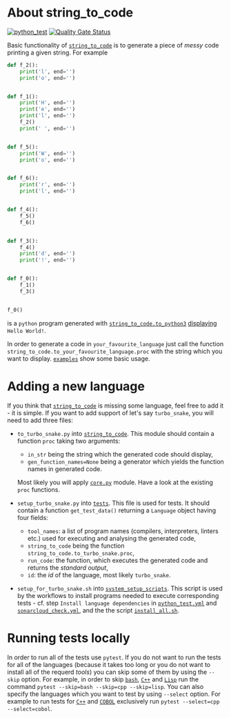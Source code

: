 # About string_to_code

[![python_test](https://github.com/vil02/string_to_code_proj/actions/workflows/python_test.yml/badge.svg)](https://github.com/vil02/string_to_code_proj/actions/workflows/python_test.yml)
[![Quality Gate Status](https://sonarcloud.io/api/project_badges/measure?project=vil02_string_to_code_proj&metric=alert_status)](https://sonarcloud.io/summary/new_code?id=vil02_string_to_code_proj)

Basic functionality of [`string_to_code`](./string_to_code) is to generate a piece of _messy_ code printing a given string.
For example
```python
def f_2():
    print('l', end='')
    print('o', end='')


def f_1():
    print('H', end='')
    print('e', end='')
    print('l', end='')
    f_2()
    print(' ', end='')


def f_5():
    print('W', end='')
    print('o', end='')


def f_6():
    print('r', end='')
    print('l', end='')


def f_4():
    f_5()
    f_6()


def f_3():
    f_4()
    print('d', end='')
    print('!', end='')


def f_0():
    f_1()
    f_3()


f_0()
```
is a `python` program generated with [`string_to_code.to_python3`](./string_to_code/to_python3.py) [displaying](https://www.online-python.com/gsGkE4myQa) `Hello World!`.


In order to generate a code in `your_favourite_language` just call the function `string_to_code.to_your_favourite_language.proc` with the string which you want to display. [`examples`](./examples) show some basic usage.

# Adding a new language

If you think that [`string_to_code`](./string_to_code) is missing some language, feel free to add it - it is simple.
If you want to add support of let's say `turbo_snake`, you will need to add three files:
- `to_turbo_snake.py` into [`string_to_code`](./string_to_code). This module should contain a function `proc` taking two arguments:
  - `in_str` being the string which the generated code should display,
  - `gen_function_names=None` being a generator which yields the function names in generated code.

  Most likely you will apply [`core.py`](./string_to_code/core.py) module. Have a look at the existing `proc` functions.
- `setup_turbo_snake.py` into [`tests`](./tests). This file is used for tests. It should contain a function `get_test_data()` returning a `Language` object having four fields:
  - `tool_names`: a list of program names (compilers, interpreters, linters etc.) used for executing and analysing the generated code,
  - `string_to_code` being the function `string_to_code.to_turbo_snake.proc`,
  - `run_code`: the function, which executes the generated code and returns the _standard output_,
  - `id`: the _id_ of the language, most likely `turbo_snake`.
- `setup_for_turbo_snake.sh` into [`system_setup_scripts`](./system_setup_scripts). This script is used by the workflows to install programs needed to execute corresponding tests - cf. step `Install language dependencies` in [`python_test.yml`](./.github/workflows/python_test.yml) and [`sonarcloud_check.yml`](./.github/workflows/sonarcloud_check.yml), and the the script [`install_all.sh`](./system_setup_scripts/install_all.sh).

# Running tests locally

In order to run all of the tests use `pytest`.
If you do not want to run the tests for all of the languages (because it takes too long or you do not want to install all of the requerd _tools_) you can skip some of them by using the `--skip` option.
For example, in order to skip [`bash`](./string_to_code/to_bash.py), [`C++`](./string_to_code/to_cpp.py) and [`Lisp`](./string_to_code/to_lisp.py) run the command
```pytest --skip=bash --skip=cpp --skip=lisp```.
You can also specify the languages which you want to test by using `--select` option.
For example to run tests for [`C++`](./string_to_code/to_cpp.py) and [`COBOL`](./string_to_code/to_cobol.py) exclusively run
```pytest --select=cpp --select=cobol```.
